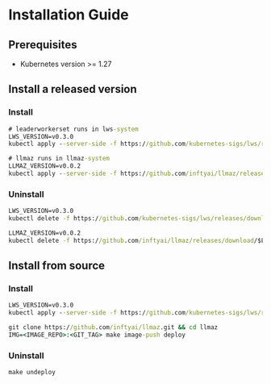 # Installation Guide

## Prerequisites

* Kubernetes version >= 1.27

## Install a released version

### Install

```cmd
# leaderworkerset runs in lws-system
LWS_VERSION=v0.3.0
kubectl apply --server-side -f https://github.com/kubernetes-sigs/lws/releases/download/$LWS_VERSION/manifests.yaml

# llmaz runs in llmaz-system
LLMAZ_VERSION=v0.0.2
kubectl apply --server-side -f https://github.com/inftyai/llmaz/releases/download/$LLMAZ_VERSION/manifests.yaml
```

### Uninstall

```cmd
LWS_VERSION=v0.3.0
kubectl delete -f https://github.com/kubernetes-sigs/lws/releases/download/$LWS_VERSION/manifests.yaml

LLMAZ_VERSION=v0.0.2
kubectl delete -f https://github.com/inftyai/llmaz/releases/download/$LLMAZ_VERSION/manifests.yaml
```

## Install from source

### Install

```cmd
LWS_VERSION=v0.3.0
kubectl apply --server-side -f https://github.com/kubernetes-sigs/lws/releases/download/$LWS_VERSION/manifests.yaml

git clone https://github.com/inftyai/llmaz.git && cd llmaz
IMG=<IMAGE_REPO>:<GIT_TAG> make image-push deploy
```

### Uninstall

```cmd
make undeploy
```
